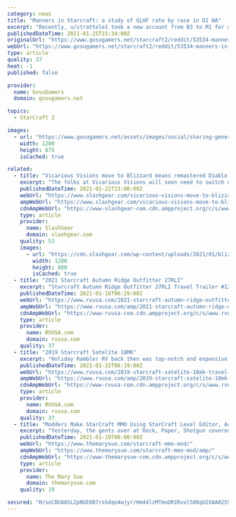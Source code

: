 ```yaml
---
category: news
title: "Manners in Starcraft: a study of GLHF rate by race in D2 NA"
excerpt: "Recently, u/strattele1 took a new account from B3 to M1 for all three races. He posted a data set on manners in SC2 from his run through the ladder. This data set looked at a few different things"
publishedDateTime: 2021-01-25T15:34:00Z
originalUrl: "https://www.gosugamers.net/starcraft2/reddit/53534-manners-in-starcraft-a-study-of-glhf-rate-by-race-in-d2-na"
webUrl: "https://www.gosugamers.net/starcraft2/reddit/53534-manners-in-starcraft-a-study-of-glhf-rate-by-race-in-d2-na"
type: article
quality: 37
heat: -1
published: false

provider:
  name: GosuGamers
  domain: gosugamers.net

topics:
  - StarCraft 2

images:
  - url: "https://www.gosugamers.net/assets/images/social/sharing-generic-253163b9.jpg"
    width: 1200
    height: 675
    isCached: true

related:
  - title: "Vicarious Visions move to Blizzard means remastered Diablo, Starcraft, Warcraft"
    excerpt: "The folks at Vicarious Visions will soon need to switch up their digital business cards. Back in the year 2005, the developer brand and its developers were acquired by the folks at Activision. In"
    publishedDateTime: 2021-01-22T23:00:00Z
    webUrl: "https://www.slashgear.com/vicarious-visions-move-to-blizzard-means-remastered-diablo-starcraft-warcraft-22656410/"
    ampWebUrl: "https://www.slashgear.com/vicarious-visions-move-to-blizzard-means-remastered-diablo-starcraft-warcraft-22656410/amp/"
    cdnAmpWebUrl: "https://www-slashgear-com.cdn.ampproject.org/c/s/www.slashgear.com/vicarious-visions-move-to-blizzard-means-remastered-diablo-starcraft-warcraft-22656410/amp/"
    type: article
    provider:
      name: SlashGear
      domain: slashgear.com
    quality: 53
    images:
      - url: "https://cdn.slashgear.com/wp-content/uploads/2021/01/blizzard23.jpg"
        width: 1280
        height: 800
        isCached: true
  - title: "2021 Starcraft Autumn Ridge Outfitter 27RLI"
    excerpt: "Starcraft Autumn Ridge Outfitter 27RLI Travel Trailer #128854 for sale in Louisville, Tennessee 37777. See this unit and thousands more at RVUSA.com. Updated Daily."
    publishedDateTime: 2021-01-16T06:29:00Z
    webUrl: "https://www.rvusa.com/2021-starcraft-autumn-ridge-outfitter-27rli-travel-trailer-2937700"
    ampWebUrl: "https://www.rvusa.com/amp/2021-starcraft-autumn-ridge-outfitter-27rli-travel-trailer-2937700"
    cdnAmpWebUrl: "https://www-rvusa-com.cdn.ampproject.org/c/s/www.rvusa.com/amp/2021-starcraft-autumn-ridge-outfitter-27rli-travel-trailer-2937700"
    type: article
    provider:
      name: RVUSA.com
      domain: rvusa.com
    quality: 37
  - title: "2019 Starcraft Satelite 18MK"
    excerpt: "Holiday Rambler RV back then was top-notch and expensive. Check out this awesome vintage RV on this week’s #throwbackthursday feature. The 1992 Holiday Rambler Aluma-Lite TT 32FK is in immaculate condition for being 25 years old."
    publishedDateTime: 2021-01-22T06:19:00Z
    webUrl: "https://www.rvusa.com/2019-starcraft-satelite-18mk-travel-trailer-2942856"
    ampWebUrl: "https://www.rvusa.com/amp/2019-starcraft-satelite-18mk-travel-trailer-2942856"
    cdnAmpWebUrl: "https://www-rvusa-com.cdn.ampproject.org/c/s/www.rvusa.com/amp/2019-starcraft-satelite-18mk-travel-trailer-2942856"
    type: article
    provider:
      name: RVUSA.com
      domain: rvusa.com
    quality: 37
  - title: "Modders Make StarCraft MMO Using StarCraft Level Editor, Activison-Blizzard Invokes Copyright Infringement"
    excerpt: "Yesterday, the gents over at Rock, Paper, Shotgun covered a StarCraft II mod which turned the game into an MMO, obviously named World of StarCraft. The mod was in very early stages, but a video ..."
    publishedDateTime: 2021-01-19T00:00:00Z
    webUrl: "https://www.themarysue.com/starcraft-mmo-mod/"
    ampWebUrl: "https://www.themarysue.com/starcraft-mmo-mod/amp/"
    cdnAmpWebUrl: "https://www-themarysue-com.cdn.ampproject.org/c/s/www.themarysue.com/starcraft-mmo-mod/amp/"
    type: article
    provider:
      name: The Mary Sue
      domain: themarysue.com
    quality: 19

secured: "H/soCBUAASLZpNUE6B7rskdqo4wjyr/Hm44lzMTmuOR1RvulS08qU2XAA82S98WXp728EEFgw4K43c5kTWohV1zkIeCqqeqlacaw8z4MqdXjHrpDdnU1XwNYPk14HnfgzFtTj54cihUqqO9ZSqogETFgGjtpVuSrkQqhj90Krmnyx9q/z7PZw/kLlR+Vee621OQseE8iXMWmz2bHUkD0DDx9N1nLaMVzpx5M33LtlXCzMI2TKJBjB/KSsffVQVBzptE0dcJZZiwjzrlWQOzKmLtweQNshB1nMi0pdp/JDyBWM9WqwpeneB59kdg9TmNu8ZhI6ql2FGw0Mzn+Tx3LFbMIbDnzUiloTHIN5iu4isU=;pMudRH7CQ432APMWthpt3Q=="
---
```


